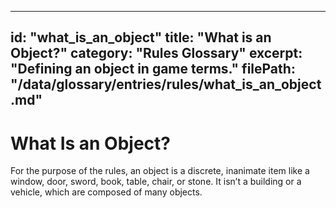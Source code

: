 
---
id: "what_is_an_object"
title: "What is an Object?"
category: "Rules Glossary"
excerpt: "Defining an object in game terms."
filePath: "/data/glossary/entries/rules/what_is_an_object.md"
---
# What Is an Object?
For the purpose of the rules, an object is a discrete, inanimate item like a window, door, sword, book, table, chair, or stone. It isn’t a building or a vehicle, which are composed of many objects.
